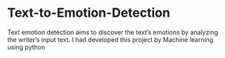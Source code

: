 # Text-to-Emotion-Detection
Text emotion detection aims to discover the text’s emotions by analyzing the writer’s input text. I had developed this project by Machine learning using python
